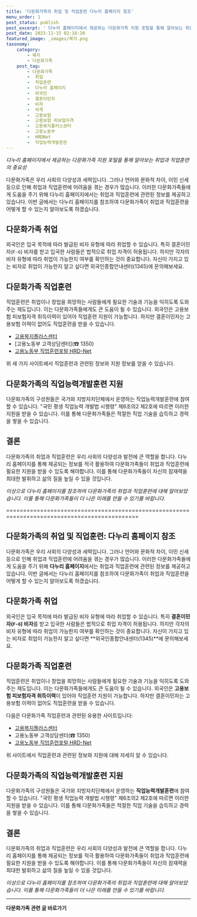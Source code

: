 ```yaml
---
title: '다문화가족의 취업 및 직업훈련 다누리 홈페이지 참조'
menu_order: 1
post_status: publish
post_excerpt: ' 다누리 홈페이지에서 제공하는 다문화가족 지원 포털을 통해 알아보는 취업과 직업훈련의 중요성 '
post_date: 2023-11-15 02:18:20
featured_image: _images/복지.png
taxonomy:
    category:
        - 복지
        - 다문화가족
    post_tag:
        - 다문화가족
        -  취업
        -  직업훈련
        -  다누리 홈페이지
        -  외국인
        -  결혼이민자
        -  비자
        -  자격
        -  고용보험
        -  고용보험 피보험자격
        -  고용복지플러스센터
        -  고용노동부
        -  HRDNet
        -  직업능력개발훈련
---
```



*다누리 홈페이지에서 제공하는 다문화가족 지원 포털을 통해 알아보는 취업과 직업훈련의 중요성*

다문화가족은 우리 사회의 다양성과 세력입니다. 그러나 언어와 문화적 차이, 이민 신세 등으로 인해 취업과 직업훈련에 어려움을 겪는 경우가 많습니다. 이러한 다문화가족들에게 도움을 주기 위해 다누리 홈페이지에서는 취업과 직업훈련에 관련된 정보를 제공하고 있습니다. 이번 글에서는 다누리 홈페이지를 참조하여 다문화가족이 취업과 직업훈련을 어떻게 할 수 있는지 알아보도록 하겠습니다.

## 다문화가족 취업

외국인은 입국 목적에 따라 발급된 비자 유형에 따라 취업할 수 있습니다. 특히 결혼이민자(`F-6`) 비자를 받고 입국한 사람들은 법적으로 취업 자격이 허용됩니다. 하지만 각자의 비자 유형에 따라 취업이 가능한지 여부를 확인하는 것이 중요합니다. 자신이 가지고 있는 비자로 취업이 가능한지 알고 싶다면 외국인종합안내센터(1345)에 문의해보세요.

## 다문화가족 직업훈련

직업훈련은 취업이나 창업을 희망하는 사람들에게 필요한 기술과 기능을 익히도록 도와주는 제도입니다. 이는 다문화가족들에게도 큰 도움이 될 수 있습니다. 외국인은 고용보험 피보험자격 취득이력이 있어야 직업훈련 지원이 가능합니다. 하지만 결혼이민자는 고용보험 이력이 없어도 직업훈련을 받을 수 있습니다.

- [고용복지플러스센터](www.workplus.go.kr)
- [고용노동부 고객상담센터](☎ 1350)
- [고용노동부 직업훈련포털 HRD-Net](www.hrd.go.kr)

위 세 가지 사이트에서 직업훈련과 관련된 정보와 지원 정보를 얻을 수 있습니다.

## 다문화가족의 직업능력개발훈련 지원

다문화가족의 구성원들은 국가와 지방자치단체에서 운영하는 직업능력개발훈련에 참여할 수 있습니다. "국민 평생 직업능력 개발법 시행령" 제6조의2 제2호에 따르면 이러한 지원을 받을 수 있습니다. 이를 통해 다문화가족들은 적절한 직업 기술을 습득하고 경력을 쌓을 수 있습니다.

## 결론

다문화가족의 취업과 직업훈련은 우리 사회의 다양성과 발전에 큰 역할을 합니다. 다누리 홈페이지를 통해 제공되는 정보를 적극 활용하여 다문화가족들이 취업과 직업훈련에 필요한 지원을 받을 수 있도록 해야합니다. 이를 통해 다문화가족들이 자신의 잠재력을 최대한 발휘하고 삶의 질을 높일 수 있을 것입니다.

*이상으로 다누리 홈페이지를 참조하여 다문화가족의 취업과 직업훈련에 대해 알아보았습니다. 이를 통해 다문화가족들이 더 나은 미래를 만들 수 있기를 바랍니다.*

=============================================================================================
## 다문화가족의 취업 및 직업훈련: 다누리 홈페이지 참조

다문화가족은 우리 사회의 다양성과 세력입니다. 그러나 언어와 문화적 차이, 이민 신세 등으로 인해 취업과 직업훈련에 어려움을 겪는 경우가 많습니다. 이러한 다문화가족들에게 도움을 주기 위해 **다누리 홈페이지**에서는 취업과 직업훈련에 관련된 정보를 제공하고 있습니다. 이번 글에서는 다누리 홈페이지를 참조하여 다문화가족이 취업과 직업훈련을 어떻게 할 수 있는지 알아보도록 하겠습니다.

## 다문화가족 취업

외국인은 입국 목적에 따라 발급된 비자 유형에 따라 취업할 수 있습니다. 특히 **결혼이민자(`F-6`) 비자**를 받고 입국한 사람들은 법적으로 취업 자격이 허용됩니다. 하지만 각자의 비자 유형에 따라 취업이 가능한지 여부를 확인하는 것이 중요합니다. 자신이 가지고 있는 비자로 취업이 가능한지 알고 싶다면 **외국인종합안내센터(1345)**에 문의해보세요.

## 다문화가족 직업훈련

직업훈련은 취업이나 창업을 희망하는 사람들에게 필요한 기술과 기능을 익히도록 도와주는 제도입니다. 이는 다문화가족들에게도 큰 도움이 될 수 있습니다. 외국인은 **고용보험 피보험자격 취득이력**이 있어야 직업훈련 지원이 가능합니다. 하지만 결혼이민자는 고용보험 이력이 없어도 직업훈련을 받을 수 있습니다.

다음은 다문화가족 직업훈련과 관련된 유용한 사이트입니다:

- [고용복지플러스센터](www.workplus.go.kr)
- 고용노동부 고객상담센터(☎ 1350)
- [고용노동부 직업훈련포털 HRD-Net](www.hrd.go.kr)

위 사이트에서 직업훈련과 관련된 정보와 지원에 대해 자세히 알 수 있습니다.

## 다문화가족의 직업능력개발훈련 지원

다문화가족의 구성원들은 국가와 지방자치단체에서 운영하는 **직업능력개발훈련**에 참여할 수 있습니다. "국민 평생 직업능력 개발법 시행령" 제6조의2 제2호에 따르면 이러한 지원을 받을 수 있습니다. 이를 통해 다문화가족들은 적절한 직업 기술을 습득하고 경력을 쌓을 수 있습니다.

## 결론

다문화가족의 취업과 직업훈련은 우리 사회의 다양성과 발전에 큰 역할을 합니다. 다누리 홈페이지를 통해 제공되는 정보를 적극 활용하여 다문화가족들이 취업과 직업훈련에 필요한 지원을 받을 수 있도록 해야합니다. 이를 통해 다문화가족들이 자신의 잠재력을 최대한 발휘하고 삶의 질을 높일 수 있을 것입니다.

*이상으로 다누리 홈페이지를 참조하여 다문화가족의 취업과 직업훈련에 대해 알아보았습니다. 이를 통해 다문화가족들이 더 나은 미래를 만들 수 있기를 바랍니다.*
<!-- wp:separator -->
<hr class="wp-block-separator has-alpha-channel-opacity"/>
<!-- /wp:separator -->

<!-- wp:group {"backgroundColor":"base","layout":{"type":"constrained"}} -->
<div class="wp-block-group has-base-background-color has-background"><!-- wp:paragraph {"align":"center","fontSize":"medium"} -->
<p class="has-text-align-center has-large-font-size"><strong>다문화가족 관련 글 바로가기</strong></p>
<!-- /wp:paragraph -->


<!-- wp:latest-posts
{"categories":[{"id":22666,"count":19,"description":"","link":"https://uknowlaw.com/category/%eb%8b%a4%eb%ac%b8%ed%99%94%ea%b0%80%ec%a1%b1/","name":"다문화가족","slug":"다문화가족","taxonomy":"category","parent":0,"meta":[],"_links":{"self":[{"href":"https://uknowlaw.com/wp-json/wp/v2/categories/22666"}],"collection":[{"href":"https://uknowlaw.com/wp-json/wp/v2/categories"}],"about":[{"href":"https://uknowlaw.com/wp-json/wp/v2/taxonomies/category"}],"wp:post_type":[{"href":"https://uknowlaw.com/wp-json/wp/v2/posts?categories=22666"}],"curies":[{"name":"wp","href":"https://api.w.org/{rel}","templated":true}]}}],"postsToShow":100,"excerptLength":28,"postLayout":"grid","columns":2,"featuredImageAlign":"left","featuredImageSizeSlug":"large","fontSize":"small"} /--></div>
<!-- /wp:group -->